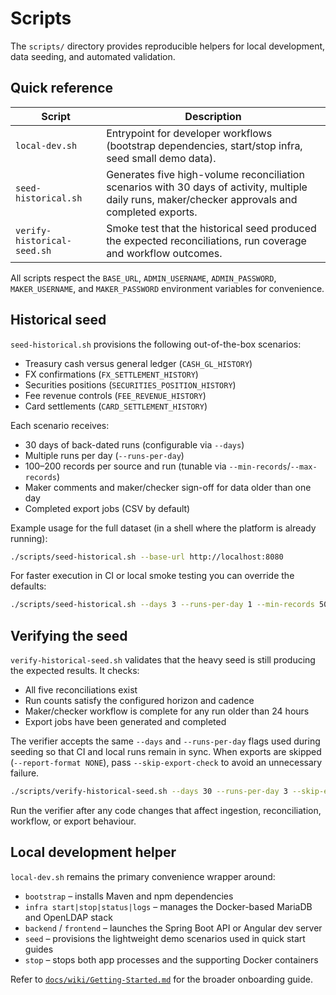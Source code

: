 # Scripts

The `scripts/` directory provides reproducible helpers for local development, data seeding, and automated validation.

## Quick reference

| Script | Description |
| --- | --- |
| `local-dev.sh` | Entrypoint for developer workflows (bootstrap dependencies, start/stop infra, seed small demo data). |
| `seed-historical.sh` | Generates five high-volume reconciliation scenarios with 30 days of activity, multiple daily runs, maker/checker approvals and completed exports. |
| `verify-historical-seed.sh` | Smoke test that the historical seed produced the expected reconciliations, run coverage and workflow outcomes. |

All scripts respect the `BASE_URL`, `ADMIN_USERNAME`, `ADMIN_PASSWORD`, `MAKER_USERNAME`, and `MAKER_PASSWORD` environment variables for convenience.

## Historical seed

`seed-historical.sh` provisions the following out-of-the-box scenarios:

- Treasury cash versus general ledger (`CASH_GL_HISTORY`)
- FX confirmations (`FX_SETTLEMENT_HISTORY`)
- Securities positions (`SECURITIES_POSITION_HISTORY`)
- Fee revenue controls (`FEE_REVENUE_HISTORY`)
- Card settlements (`CARD_SETTLEMENT_HISTORY`)

Each scenario receives:

- 30 days of back-dated runs (configurable via `--days`)
- Multiple runs per day (`--runs-per-day`)
- 100–200 records per source and run (tunable via `--min-records`/`--max-records`)
- Maker comments and maker/checker sign-off for data older than one day
- Completed export jobs (CSV by default)

Example usage for the full dataset (in a shell where the platform is already running):

```bash
./scripts/seed-historical.sh --base-url http://localhost:8080
```

For faster execution in CI or local smoke testing you can override the defaults:

```bash
./scripts/seed-historical.sh --days 3 --runs-per-day 1 --min-records 50 --max-records 60 --report-format NONE --ci-mode
```

## Verifying the seed

`verify-historical-seed.sh` validates that the heavy seed is still producing the expected results. It checks:

- All five reconciliations exist
- Run counts satisfy the configured horizon and cadence
- Maker/checker workflow is complete for any run older than 24 hours
- Export jobs have been generated and completed

The verifier accepts the same `--days` and `--runs-per-day` flags used during seeding so that CI and local runs remain in sync. When exports are skipped (`--report-format NONE`), pass `--skip-export-check` to avoid an unnecessary failure.

```bash
./scripts/verify-historical-seed.sh --days 30 --runs-per-day 3 --skip-export-check
```

Run the verifier after any code changes that affect ingestion, reconciliation, workflow, or export behaviour.

## Local development helper

`local-dev.sh` remains the primary convenience wrapper around:

- `bootstrap` – installs Maven and npm dependencies
- `infra start|stop|status|logs` – manages the Docker-based MariaDB and OpenLDAP stack
- `backend` / `frontend` – launches the Spring Boot API or Angular dev server
- `seed` – provisions the lightweight demo scenarios used in quick start guides
- `stop` – stops both app processes and the supporting Docker containers

Refer to [`docs/wiki/Getting-Started.md`](../docs/wiki/Getting-Started.md) for the broader onboarding guide.
